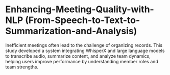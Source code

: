 # Enhancing-Meeting-Quality-with-NLP (From-Speech-to-Text-to-Summarization-and-Analysis)
Inefficient meetings often lead to the challenge of organizing records. This study developed a system integrating WhisperX and large language models to transcribe audio, summarize content, and analyze team dynamics, helping users improve performance by understanding member roles and team strengths.

